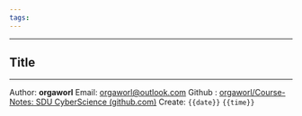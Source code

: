 ```yaml
---
tags:
---
```

---
## Title




---
Author: **orgaworl**
Email: orgaworl@outlook.com
Github : [orgaworl/Course-Notes: SDU CyberScience (github.com)](https://github.com/orgaworl/Course-Notes)
Create: `{{date}}` `{{time}}`
